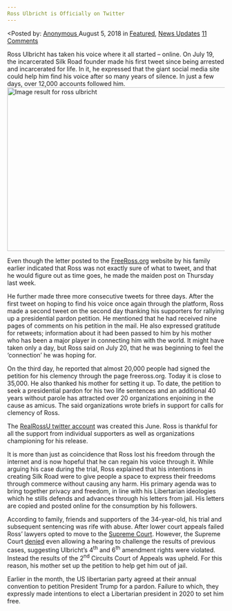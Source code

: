 ```yaml
---
Ross Ulbricht is Officially on Twitter
---
```

<article class="post-listing post-26471 post type-post status-publish format-standard has-post-thumbnail hentry category-deepdot-news category-news-updates tag-officially tag-ross tag-twitter tag-ulbricht">
<div class="post-inner">
<<span>Posted by: <a href="https://www.deepdotweb.com/author/anony/" title="">Anonymous </a></span>
<span>August 5, 2018</span>
<span>in <a href="https://www.deepdotweb.com/category/deepdot-news/" rel="category tag">Featured</a>, <a href="https://www.deepdotweb.com/category/news-updates/" rel="category tag">News Updates</a></span>
<span><a href="https://www.deepdotweb.com/2018/08/05/ross-ulbricht-is-officially-on-twitter/#comments">11 Comments</a></span>
</p>
<div class="clear"></div>
<div class="entry">
<p>Ross Ulbricht has taken his voice where it all started – online. On July 19, the incarcerated Silk Road founder made his first tweet since being arrested and incarcerated for life. In it, he expressed that the giant social media site could help him find his voice after so many years of silence. In just a few days, over 12,000 accounts followed him.<img class="wp-image-26474 aligncenter" src="https://www.deepdotweb.com/wp-content/uploads/2018/08/image-result-for-ross-ulbricht-1.jpeg" alt="Image result for ross ulbricht" width="566" height="378" srcset="https://www.deepdotweb.com/wp-content/uploads/2018/08/image-result-for-ross-ulbricht-1.jpeg 1469w, https://www.deepdotweb.com/wp-content/uploads/2018/08/image-result-for-ross-ulbricht-1-300x200.jpeg 300w, https://www.deepdotweb.com/wp-content/uploads/2018/08/image-result-for-ross-ulbricht-1-1024x683.jpeg 1024w, https://www.deepdotweb.com/wp-content/uploads/2018/08/image-result-for-ross-ulbricht-1-290x195.jpeg 290w" sizes="(max-width: 566px) 100vw, 566px" /></p>
<p>Even though the letter posted to the <a href="https://freeross.org/">FreeRoss.org</a> website by his family earlier indicated that Ross was not exactly sure of what to tweet, and that he would figure out as time goes, he made the maiden post on Thursday last week.</p>
<p>He further made three more consecutive tweets for three days. After the first tweet on hoping to find his voice once again through the platform, Ross made a second tweet on the second day thanking his supporters for rallying up a presidential pardon petition. He mentioned that he had received nine pages of comments on his petition in the mail. He also expressed gratitude for retweets; information about it had been passed to him by his mother who has been a major player in connecting him with the world. It might have taken only a day, but Ross said on July 20, that he was beginning to feel the ‘connection’ he was hoping for.</p>
<p>On the third day, he reported that almost 20,000 people had signed the petition for his clemency through the page freeross.org. Today it is close to 35,000. He also thanked his mother for setting it up. To date, the petition to seek a presidential pardon for his two life sentences and an additional 40 years without parole has attracted over 20 organizations enjoining in the cause as amicus. The said organizations wrote briefs in support for calls for clemency of Ross.</p>
<p>The <a href="https://twitter.com/RealRossU">RealRossU twitter account</a> was created this June. Ross is thankful for all the support from individual supporters as well as organizations championing for his release.</p>
<p>It is more than just as coincidence that Ross lost his freedom through the internet and is now hopeful that he can regain his voice through it. While arguing his case during the trial, Ross explained that his intentions in creating Silk Road were to give people a space to express their freedoms through commerce without causing any harm. His primary agenda was to bring together privacy and freedom, in line with his Libertarian ideologies which he stills defends and advances through his letters from jail. His letters are copied and posted online for the consumption by his followers.</p>
<p>According to family, friends and supporters of the 34-year-old, his trial and subsequent sentencing was rife with abuse. After lower court appeals failed Ross’ lawyers opted to move to the <a href="https://www.deepdotweb.com/2018/01/15/ross-ulbricht-appeals-life-sentence-supreme-court/">Supreme Court</a>. However, the Supreme Court <a href="https://www.deepdotweb.com/2018/07/13/supreme-court-refuses-to-review-ross-ulbrichts-case/">denied</a> even allowing a hearing to challenge the results of previous cases, suggesting Ulbricht’s 4<sup>th</sup> and 6<sup>th</sup> amendment rights were violated. Instead the results of the 2<sup>nd</sup> Circuits Court of Appeals was upheld. For this reason, his mother set up the petition to help get him out of jail.</p>
<p>Earlier in the month, the US libertarian party agreed at their annual convention to petition President Trump for a pardon. Failure to which, they expressly made intentions to elect a Libertarian president in 2020 to set him free.</p>
</div>
<span style="display:none"><a href="https://www.deepdotweb.com/tag/officially/" rel="tag">officially</a> <a href="https://www.deepdotweb.com/tag/ross/" rel="tag">ross</a> <a href="https://www.deepdotweb.com/tag/twitter/" rel="tag">twitter</a> <a href="https://www.deepdotweb.com/tag/ulbricht/" rel="tag">ulbricht</a></span> <span style="display:none" class="updated">2018-08-05</span>
<div style="display:none" class="vcard author" itemprop="author" itemscope itemtype="http://schema.org/Person"><strong class="fn" itemprop="name"><a href="https://www.deepdotweb.com/author/anony/" title="Posts by Anonymous" rel="author">Anonymous</a></strong></div>
</div>
</article>

